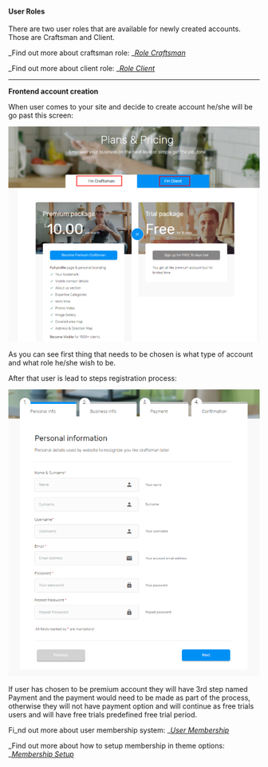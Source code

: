 #### User Roles

There are two user roles that are available for newly created accounts. Those are Craftsman and Client.

_Find out more about craftsman role: _[_Role Craftsman_](/users/user-roles/role-craftsman.md)

_Find out more about client role: _[_Role Client_](/users/user-roles/role-client.md)

---

**Frontend account creation**

When user comes to your site and decide to create account he/she will be go past this screen:

![](/assets/8.png)

As you can see first thing that needs to be chosen is what type of account and what role he/she wish to be.

After that user is lead to steps registration process:

![](/assets/9.png)

If user has chosen to be premium account they will have 3rd step named Payment and the payment would need to be made as part of the process, otherwise they will not have payment option and will continue as free trials users and will have free trials predefined free trial period.

Fi_nd out more about user membership system: _[_User Membership_](/users/user-membership.md)

_Find out more about how to setup membership in theme options: _[_Membership Setup_](/theme-options/membership-setup.md)


